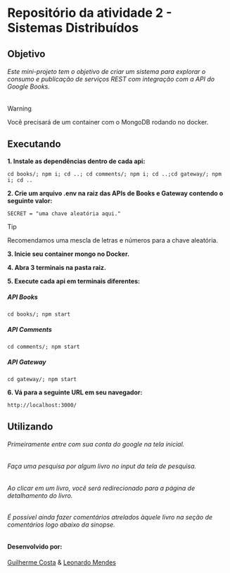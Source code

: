 # Repositório da atividade 2 - Sistemas Distribuídos

## Objetivo

###### Este mini-projeto tem o objetivo de criar um sistema para explorar o consumo e publicação de serviços REST com integração com a API do Google Books.

> [!WARNING]
> Você precisará de um container com o MongoDB rodando no docker.


## Executando

**1. Instale as dependências dentro de cada api:**

```
cd books/; npm i; cd ..; cd comments/; npm i; cd ..;cd gateway/; npm i; cd ..
```

**2. Crie um arquivo .env na raiz das APIs de Books e Gateway contendo o seguinte valor:**

```
SECRET = "uma chave aleatória aqui."
```

> [!TIP]
> Recomendamos uma mescla de letras e números para a chave aleatória.


**3. Inicie seu container mongo no Docker.**

**4. Abra 3 terminais na pasta raiz.**

**5. Execute cada api em terminais diferentes:**

##### API Books

```
cd books/; npm start
```

##### API Comments

```
cd comments/; npm start
```

##### API Gateway

```
cd gateway/; npm start
```

**6. Vá para a seguinte URL em seu navegador:**

```
http://localhost:3000/
```

## Utilizando

###### Primeiramente entre com sua conta do google na tela inicial.

###### Faça uma pesquisa por algum livro no input da tela de pesquisa.

###### Ao clicar em um livro, você será redirecionado para a página de detalhamento do livro.

###### É possível ainda fazer comentários atrelados àquele livro na seção de comentários logo abaixo da sinopse.

#### Desenvolvido por:

[Guilherme Costa](https://github.com/guilhercos) & [Leonardo Mendes](https://github.com/leomendes18)